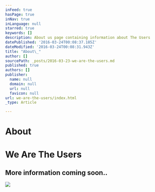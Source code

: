 ```yaml
---
inFeed: true
hasPage: true
inNav: true
inLanguage: null
starred: true
keywords: []
description: About us page containing information about The Users
datePublished: '2016-03-24T00:08:37.185Z'
dateModified: '2016-03-24T00:08:31.943Z'
title: "About\_"
author: []
sourcePath: _posts/2016-03-23-we-are-the-users.md
published: true
authors: []
publisher:
  name: null
  domain: null
  url: null
  favicon: null
url: we-are-the-users/index.html
_type: Article

---
```

# About 

# We Are The Users

## More information coming soon..
![](https://the-grid-user-content.s3-us-west-2.amazonaws.com/1d447532-8f1b-4342-aa2c-7a81b6e2123f.jpg)